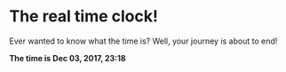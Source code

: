 # The real time clock!

Ever wanted to know what the time is? Well, your journey is about to end!

**The time is Dec 03, 2017, 23:18**